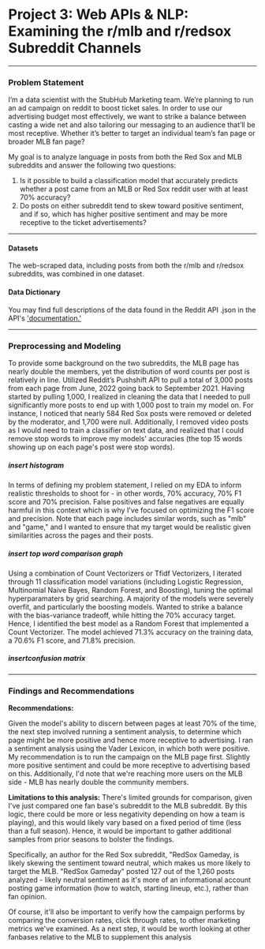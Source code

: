 # Project 3: Web APIs & NLP: Examining the r/mlb and r/redsox Subreddit Channels

-----
### Problem Statement

I’m a data scientist with the StubHub Marketing team. We’re planning to run an ad campaign on reddit to boost ticket sales. In order to use our advertising budget most effectively, we want to strike a balance between casting a wide net and also tailoring our messaging to an audience that’ll be most receptive. Whether it’s better to target an individual team’s fan page or broader MLB fan page?

My goal is to analyze language in posts from both the Red Sox and MLB subreddits and answer the following two questions:
1) Is it possible to build a classification model that accurately predicts whether a post came from an MLB or Red Sox reddit user with at least 70% accuracy? 
2) Do posts on either subreddit tend to skew toward positive sentiment, and if so, which has higher positive sentiment and may be more receptive to the ticket advertisements?

-----
#### Datasets

The web-scraped data, including posts from both the r/mlb and r/redsox subreddits, was combined in one dataset.  

#### Data Dictionary

You may find full descriptions of the data found in the Reddit API .json in the API's ['documentation.'](https://github.com/reddit-archive/reddit/wiki/JSON)


---

### Preprocessing and Modeling

To provide some background on the two subreddits, the MLB page has nearly double the members, yet the distribution of word counts per post is relatively in line. Utilized Reddit’s Pushshift API to pull a total of 3,000 posts from each page from June, 2022 going back to September 2021. Having started by pulling 1,000, I realized in cleaning the data that I needed to pull significantly more posts to end up with 1,000 post to train my model on. For instance, I noticed that nearly 584 Red Sox posts were removed or deleted by the moderator, and 1,700 were null. Additionally, I removed video posts as I would need to train a classifier on text data, and realized that I could remove stop words to improve my models' accuracies (the top 15 words showing up on each page's post were stop words). 

##### **insert histogram**


In terms of defining my problem statement, I relied on my EDA to inform realistic thresholds to shoot for - in other words, 70% accuracy, 70% F1 score and 70% precision. False positives and false negatives are equally harmful in this context which is why I've focused on optimizing the F1 score and precision. Note that each page includes similar words, such as "mlb" and "game," and I wanted to ensure that my target would be realistic given similarities across the pages and their posts.

##### **insert top word comparison graph**

Using a combination of Count Vectorizers or Tfidf Vectorizers, I iterated through 11 classification model variations (including Logistic Regression, Multinomial Naive Bayes, Random Forest, and Boosting), tuning the optimal hyperparamaters by grid searching. A majority of the models were severely overfit, and particularly the boosting models. Wanted to strike a balance with the bias-variance tradeoff, while hitting the 70% accuracy target. Hence, I identified the best model as a Random Forest that implemented a Count Vectorizer. The model achieved 71.3% accuracy on the training data, a 70.6% F1 score, and 71.8% precision. 

##### **insertconfusion matrix**


-----
### Findings and Recommendations

**Recommendations:**

Given the model's ability to discern between pages at least 70% of the time, the next step involved running a sentiment analysis, to determine which page might be more positive and hence more receptive to advertising. I ran a sentiment analysis using the Vader Lexicon, in which both were positive. My recommendation is to run the campaign on the MLB page first. Slightly more positive sentiment and could be more receptive to advertising based on this. Additionally, I'd note that we're reaching more users on the MLB side - MLB has nearly double the community members.


**Limitations to this analysis:** 
There's limited grounds for comparison, given I've just compared one fan base's subreddit to the MLB subreddit. By this logic, there could be more or less negativity depending on how a team is playing), and this would likely vary based on a fixed period of time (less than a full season). Hence, it would be important to gather additional samples from prior seasons to bolster the findings. 

Specifically, an author for the Red Sox subreddit, "RedSox Gameday, is likely skewing the sentiment toward neutral, which makes us more likely to target the MLB. "RedSox Gameday" posted 127 out of the 1,260 posts analyzed - likely neutral sentiment as it's more of an informational account posting game information (how to watch, starting lineup, etc.), rather than fan opinion.

Of course, it'll also be important to verify how the campaign performs by comparing the conversion rates, click through rates, to other marketing metrics we've examined. As a next step, it would be worth looking at other fanbases relative to the MLB to supplement this analysis
